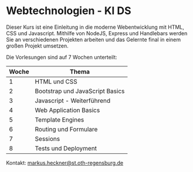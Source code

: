 # Webtechnologien - KI DS

Dieser Kurs ist eine Einleitung in die moderne Webentwicklung mit HTML, CSS und Javascript.
Mithilfe von NodeJS, Express und Handlebars werden Sie an verschiedenen Projekten arbeiten und das Gelernte final in einem großen Projekt umsetzen.

Die Vorlesungen sind auf 7 Wochen unterteilt:

Woche  | Thema
------ | -------
1 | HTML und CSS
2 | Bootstrap und JavaScript Basics
3 | Javascript - Weiterführend
4 | Web Application Basics
5 | Template Engines
6 | Routing und Formulare
7 | Sessions
8 | Tests und Deployment

Kontakt: markus.heckner@st.oth-regensburg.de